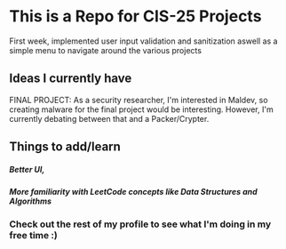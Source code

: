 # This is a Repo for CIS-25 Projects
First week, implemented user input validation and sanitization aswell as a simple menu to navigate around the various projects
## Ideas I currently have
FINAL PROJECT: As a security researcher, I'm interested in Maldev, so creating malware for the final project would be interesting. However, I'm currently debating between that and a Packer/Crypter.
## Things to add/learn
##### Better UI,
##### More familiarity with LeetCode concepts like Data Structures and Algorithms 
### Check out the rest of my profile to see what I'm doing in my free time :)
